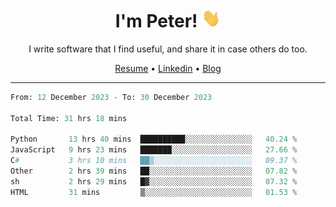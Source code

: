 <h1 align="center">I'm Peter! <img src="https://raw.githubusercontent.com/peterrauscher/peterrauscher/master/wave.gif" width="30px" height="30px" /></h1>
<p align="center">I write software that I find useful, and share it in case others do too.</p>
<p align="center">
  <a href="https://peterrauscher.github.io/peterrauscher/resume.pdf">Resume</a> •
  <a href="https://www.linkedin.com/in/peter-rauscher">Linkedin</a> •
  <a href="https://peterrauscher.com">Blog</a>
</p>
<hr/>
<!--START_SECTION:waka-->

```python
From: 12 December 2023 - To: 30 December 2023

Total Time: 31 hrs 18 mins

Python       13 hrs 40 mins  ██████████░░░░░░░░░░░░░░░   40.24 %
JavaScript   9 hrs 23 mins   ███████░░░░░░░░░░░░░░░░░░   27.66 %
C#           3 hrs 10 mins   ██▒░░░░░░░░░░░░░░░░░░░░░░   09.37 %
Other        2 hrs 39 mins   ██░░░░░░░░░░░░░░░░░░░░░░░   07.82 %
sh           2 hrs 29 mins   █▓░░░░░░░░░░░░░░░░░░░░░░░   07.32 %
HTML         31 mins         ▒░░░░░░░░░░░░░░░░░░░░░░░░   01.53 %
```

<!--END_SECTION:waka-->
